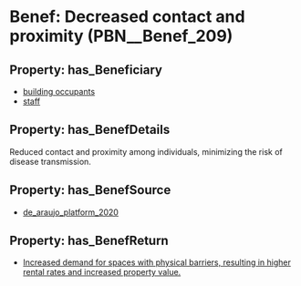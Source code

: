 # Benef: __Decreased contact and proximity__ (PBN__Benef_209)

## Property: has_Beneficiary

* [building occupants](../Stakeholder/PBN__Stakeholder_97)
* [staff](../Stakeholder/PBN__Stakeholder_103)

## Property: has_BenefDetails

Reduced contact and proximity among individuals, minimizing the risk of disease transmission.

## Property: has_BenefSource

* [de_araujo_platform_2020](../Article/PBN__Article_46)

## Property: has_BenefReturn

* [Increased demand for spaces with physical barriers, resulting in higher rental rates and increased property value.](../BenefReturn/PBN__BenefReturn_216)

